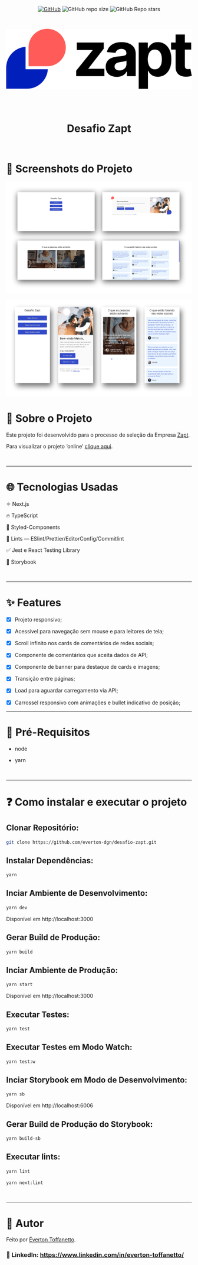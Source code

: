 <div align="center">

<a href="./LICENSE">![GitHub](https://img.shields.io/github/license/everton-dgn/desafio-zapt?style=plastic)</a>
![GitHub repo size](https://img.shields.io/github/repo-size/everton-dgn/desafio-zapt?style=plastic)
![GitHub Repo stars](https://img.shields.io/github/stars/everton-dgn/desafio-zapt?color=yellow&style=plastic)
</div>

<br />

<div align="center">

  ![Imagem do projeto](public/imgs/logo.png)
</div>

<br />
<br />

<h1 align="center">Desafio Zapt</h1>

<br />

# :camera_flash: Screenshots do Projeto

![Imagem do projeto](screenshots/desktop.png)

![Imagem do projeto](screenshots/mobile.png)

# :memo: Sobre o Projeto

Este projeto foi desenvolvido para o processo de seleção da Empresa [Zapt](https://github.com/Zapt-com-br).

Para visualizar o projeto ‘online’ [clique aqui](https://desafio-zapt.querocriarsite.com/).

<br />

---

# :globe_with_meridians: Tecnologias Usadas

⚛ Next.js

🔥 TypeScript

💅 Styled-Components

🚩 Lints — ESlint/Prettier/EditorConfig/Commitlint

✅ Jest e React Testing Library

📝 Storybook

<br />

---

# :sparkles: Features

- [x] Projeto responsivo;

- [x] Acessível para navegação sem mouse e para leitores de tela;
  
- [x] Scroll infinito nos cards de comentários de redes sociais;
  
- [x] Componente de comentários que aceita dados de API;
  
- [x] Componente de banner para destaque de cards e imagens;
  
- [x] Transição entre páginas;
  
- [x] Load para aguardar carregamento via API;
  
- [x] Carrossel responsivo com animações e bullet indicativo de posição;

---

# :triangular_flag_on_post: Pré-Requisitos

- node

- yarn

<br />

---

# :question: Como instalar e executar o projeto

## Clonar Repositório:

```bash
git clone https://github.com/everton-dgn/desafio-zapt.git
```

## Instalar Dependências:

```bash
yarn
```

## Inciar Ambiente de Desenvolvimento:

```bash
yarn dev
```

Disponível em http://localhost:3000

## Gerar Build de Produção:

```bash
yarn build
```

## Inciar Ambiente de Produção:

```bash
yarn start
```

Disponível em http://localhost:3000

## Executar Testes:

```bash
yarn test
```

## Executar Testes em Modo Watch:

```bash
yarn test:w
```

## Inciar Storybook em Modo de Desenvolvimento:

```bash
yarn sb
```

Disponível em http://localhost:6006

## Gerar Build de Produção do Storybook:

```bash
yarn build-sb
```

## Executar lints:

```bash
yarn lint
```

```bash
yarn next:lint
```

<br />

---

# :closed_book: Autor

Feito por [Éverton Toffanetto](https://querocriarsite.com).

### :link: LinkedIn: https://www.linkedin.com/in/everton-toffanetto/
